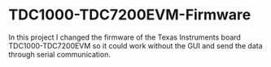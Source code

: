 # TDC1000-TDC7200EVM-Firmware
In this project I changed the firmware of the Texas Instruments board TDC1000-TDC7200EVM so it could work without the GUI and send the data through serial communication.
